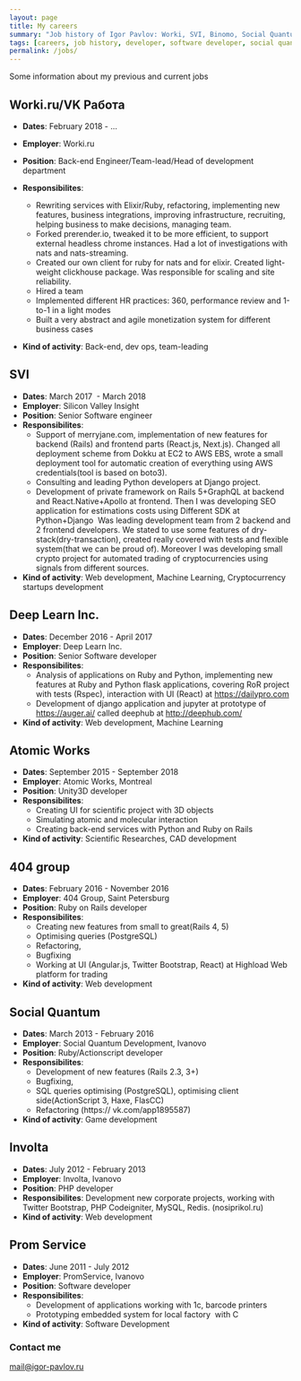 ```yaml
---
layout: page
title: My careers
summary: "Job history of Igor Pavlov: Worki, SVI, Binomo, Social Quantum"
tags: [careers, job history, developer, software developer, social quantum, worki, svi, silicon valley, binomo, team-lead]
permalink: /jobs/
---
```


Some information about my previous and current jobs

## **Worki.ru**/**VK Работа**
* **Dates**: February 2018 - ...
* **Employer**: Worki.ru
* **Position**: Back-end Engineer/Team-lead/Head of development department
* **Responsibilites**:
  * Rewriting services with Elixir/Ruby, refactoring, implementing new features, business integrations, improving infrastructure, recruiting, helping business to make decisions, managing team. 
  * Forked prerender.io, tweaked it to be more efficient, to support external headless chrome instances. Had a lot of investigations with nats and nats-streaming.
  * Created our own client for ruby for nats and for elixir. Created light-weight clickhouse package. Was responsible for scaling and site reliability.
  * Hired a team
  * Implemented different HR practices: 360, performance review and 1-to-1 in a light modes
  * Built a very abstract and agile monetization system for different business cases
  
* **Kind of activity**: Back-end, dev ops, team-leading

## **SVI**    
* **Dates**: March 2017  - March 2018
* **Employer**: Silicon Valley Insight
* **Position**: Senior Software engineer
* **Responsibilites**: 
  * Support of merryjane.com, implementation of new features for backend (Rails) and frontend parts (React.js, Next.js). Changed all deployment scheme from Dokku at EC2 to AWS EBS, wrote a small deployment tool for automatic creation of everything using AWS credentials(tool is based on boto3).
  * Consulting and leading Python developers at Django project. 
  * Development of private framework on Rails 5+GraphQL at backend and React.Native+Apollo at frontend.
    Then I was developing SEO application for estimations costs using Different SDK at Python+Django 
    Was leading development team from 2 backend and 2 frontend developers. We stated to use some features of dry-stack(dry-transaction), created really covered with tests and flexible system(that we can be proud of). Moreover I was developing small crypto project for automated trading of cryptocurrencies using signals from different sources.
* **Kind of activity**: Web development, Machine Learning, Cryptocurrency startups development

## **Deep Learn Inc. **    
* **Dates**: December 2016 - April 2017 
* **Employer**: Deep Learn Inc. 
* **Position**: Senior Software developer 
* **Responsibilites**:
    * Analysis of applications on Ruby and Python, implementing new features at Ruby and Python flask applications, covering RoR project with tests (Rspec), interaction with UI (React) at https://dailypro.com
    * Development of django application and jupyter at prototype of https://auger.ai/ called deephub at http://deephub.com/
* **Kind of activity**: Web development, Machine Learning

## **Atomic Works**    
* **Dates**: September 2015 - September 2018
* **Employer**: Atomic Works, Montreal 
* **Position**: Unity3D developer 
* **Responsibilites**: 
    * Creating UI for scientific project with 3D objects
    * Simulating atomic and molecular interaction
    * Creating back-end services with Python and Ruby on Rails
* **Kind of activity**: Scientific Researches, CAD development

## **404 group**    
* **Dates**: February 2016 - November 2016 
* **Employer**: 404 Group, Saint Petersburg
* **Position**: Ruby on Rails developer 
* **Responsibilites**: 
    * Creating new features from small to great(Rails 4, 5)
    * Optimising queries (PostgreSQL)
    * Refactoring, 
    * Bugfixing
    * Working at UI (Angular.js, Twitter Bootstrap, React) at Highload Web platform for trading
* **Kind of activity**: Web development

## **Social Quantum**    
* **Dates**: March 2013 - February 2016 
* **Employer**: Social Quantum Development, Ivanovo 
* **Position**: Ruby/Actionscript developer 
* **Responsibilites**:
    * Development of new features (Rails 2.3, 3+)
    * Bugfixing, 
    * SQL queries optimising (PostgreSQL), optimising client side(ActionScript 3, Haxe, FlasCC)
    * Refactoring (https:// vk.com/app1895587) 
* **Kind of activity**: Game development

## **Involta**
    
* **Dates**: July 2012 - February 2013 
* **Employer**: Involta, Ivanovo
* **Position**: PHP developer 
* **Responsibilites**: Development new corporate projects, working with Twitter Bootstrap, PHP Codeigniter, MySQL, Redis. (nosiprikol.ru)
* **Kind of activity**: Web development

## **Prom Service**    
* **Dates**: June 2011 - July 2012 
* **Employer**: PromService, Ivanovo 
* **Position**: Software developer
* **Responsibilites**:
    * Development of applications working with 1c, barcode printers
    * Prototyping embedded system for local factory  with C
* **Kind of activity**: Software Development


### Contact me

[mail@igor-pavlov.ru](mailto:mail@igor-pavlov.ru)
